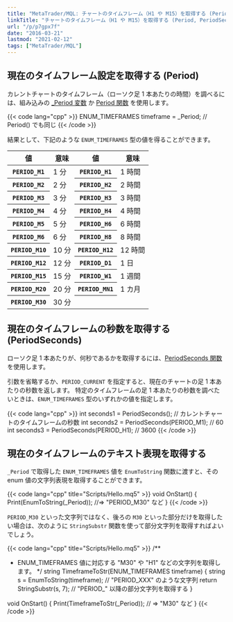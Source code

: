 ```yaml
---
title: "MetaTrader/MQL: チャートのタイムフレーム（H1 や M15）を取得する (Period, PeriodSeconds)"
linkTitle: "チャートのタイムフレーム（H1 や M15）を取得する (Period, PeriodSeconds)"
url: "/p/p7gpx7f"
date: "2016-03-21"
lastmod: "2021-02-12"
tags: ["MetaTrader/MQL"]
---
```


現在のタイムフレーム設定を取得する (Period)
----

カレントチャートのタイムフレーム（ローソク足 1 本あたりの時間）を調べるには、組み込みの [_Period 変数](https://www.mql5.com/ja/docs/predefined/_period) か [Period 関数](https://www.mql5.com/ja/docs/check/period) を使用します。

{{< code lang="cpp" >}}
ENUM_TIMEFRAMES timeframe = _Period;  // Period() でも同じ
{{< /code >}}

結果として、下記のような `ENUM_TIMEFRAMES` 型の値を得ることができます。

<table>
  <thead>
    <tr><th>値</th><th>意味</th><th>値</th><th>意味</th></tr>
  </thead>
  <tbody>
    <tr><th><code>PERIOD_M1</code></th><td>1 分</td><th><code>PERIOD_H1</code></th><td>1 時間</td></tr>
    <tr><th><code>PERIOD_M2</code></th><td>2 分</td><th><code>PERIOD_H2</code></th><td>2 時間</td></tr>
    <tr><th><code>PERIOD_M3</code></th><td>3 分</td><th><code>PERIOD_H3</code></th><td>3 時間</td></tr>
    <tr><th><code>PERIOD_M4</code></th><td>4 分</td><th><code>PERIOD_H4</code></th><td>4 時間</td></tr>
    <tr><th><code>PERIOD_M5</code></th><td>5 分</td><th><code>PERIOD_H6</code></th><td>6 時間</td></tr>
    <tr><th><code>PERIOD_M6</code></th><td>6 分</td><th><code>PERIOD_H8</code></th><td>8 時間</td></tr>
    <tr><th><code>PERIOD_M10</code></th><td>10 分</td><th><code>PERIOD_H12</code></th><td>12 時間</td></tr>
    <tr><th><code>PERIOD_M12</code></th><td>12 分</td><th><code>PERIOD_D1</code></th><td>1 日</td></tr>
    <tr><th><code>PERIOD_M15</code></th><td>15 分</td><th><code>PERIOD_W1</code></th><td>1 週間</td></tr>
    <tr><th><code>PERIOD_M20</code></th><td>20 分</td><th><code>PERIOD_MN1</code></th><td>1 カ月</td></tr>
    <tr><th><code>PERIOD_M30</code></th><td>30 分</td><th></th><td></td></tr>
  </tbody>
</table>


現在のタイムフレームの秒数を取得する (PeriodSeconds)
---

ローソク足 1 本あたりが、何秒であるかを取得するには、[PeriodSeconds 関数](https://www.mql5.com/ja/docs/common/periodseconds) を使用します。

引数を省略するか、`PERIOD_CURRENT` を指定すると、現在のチャートの足 1 本あたりの秒数を返します。
特定のタイムフレームの足 1 本あたりの秒数を調べたいときは、`ENUM_TIMEFRAMES` 型のいずれかの値を指定します。

{{< code lang="cpp" >}}
int seconds1 = PeriodSeconds();  // カレントチャートのタイムフレームの秒数
int seconds2 = PeriodSeconds(PERIOD_M1);  // 60
int seconds3 = PeriodSeconds(PERIOD_H1);  // 3600
{{< /code >}}


現在のタイムフレームのテキスト表現を取得する
----

`_Period`  で取得した `ENUM_TIMEFRAMES` 値を `EnumToString` 関数に渡すと、その enum 値の文字列表現を取得することができます。

{{< code lang="cpp" title="Scripts/Hello.mq5" >}}
void OnStart() {
    Print(EnumToString(_Period));  //=> "PERIOD_M30" など
}
{{< /code >}}

`PERIOD_M30` といった文字列ではなく、後ろの `M30` といった部分だけを取得したい場合は、次のように `StringSubstr` 関数を使って部分文字列を取得すればよいでしょう。

{{< code lang="cpp" title="Scripts/Hello.mq5" >}}
/**
 * ENUM_TIMEFRAMES 値に対応する "M30" や "H1" などの文字列を取得します。
 */
string TimeframeToStr(ENUM_TIMEFRAMES timeframe) {
    string s = EnumToString(timeframe);  // "PERIOD_XXX" のような文字列
    return StringSubstr(s, 7);  // "PERIOD_" 以降の部分文字列を取得する
}

void OnStart() {
    Print(TimeframeToStr(_Period));  // => "M30" など
}
{{< /code >}}


